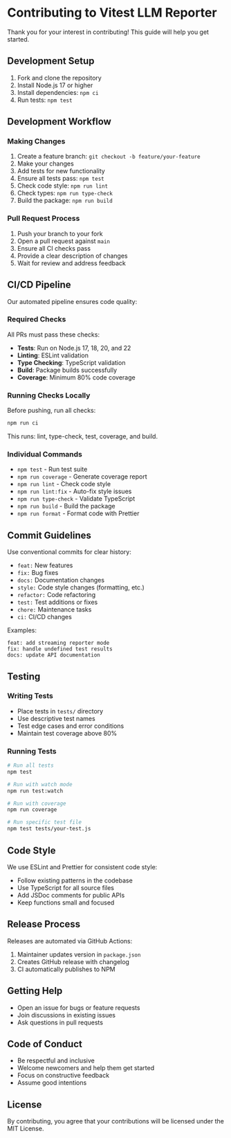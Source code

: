 # Contributing to Vitest LLM Reporter

Thank you for your interest in contributing! This guide will help you get started.

## Development Setup

1. Fork and clone the repository
2. Install Node.js 17 or higher
3. Install dependencies: `npm ci`
4. Run tests: `npm test`

## Development Workflow

### Making Changes

1. Create a feature branch: `git checkout -b feature/your-feature`
2. Make your changes
3. Add tests for new functionality
4. Ensure all tests pass: `npm test`
5. Check code style: `npm run lint`
6. Check types: `npm run type-check`
7. Build the package: `npm run build`

### Pull Request Process

1. Push your branch to your fork
2. Open a pull request against `main`
3. Ensure all CI checks pass
4. Provide a clear description of changes
5. Wait for review and address feedback

## CI/CD Pipeline

Our automated pipeline ensures code quality:

### Required Checks

All PRs must pass these checks:
- **Tests**: Run on Node.js 17, 18, 20, and 22
- **Linting**: ESLint validation
- **Type Checking**: TypeScript validation
- **Build**: Package builds successfully
- **Coverage**: Minimum 80% code coverage

### Running Checks Locally

Before pushing, run all checks:
```bash
npm run ci
```

This runs: lint, type-check, test, coverage, and build.

### Individual Commands

- `npm test` - Run test suite
- `npm run coverage` - Generate coverage report
- `npm run lint` - Check code style
- `npm run lint:fix` - Auto-fix style issues
- `npm run type-check` - Validate TypeScript
- `npm run build` - Build the package
- `npm run format` - Format code with Prettier

## Commit Guidelines

Use conventional commits for clear history:

- `feat:` New features
- `fix:` Bug fixes
- `docs:` Documentation changes
- `style:` Code style changes (formatting, etc.)
- `refactor:` Code refactoring
- `test:` Test additions or fixes
- `chore:` Maintenance tasks
- `ci:` CI/CD changes

Examples:
```
feat: add streaming reporter mode
fix: handle undefined test results
docs: update API documentation
```

## Testing

### Writing Tests

- Place tests in `tests/` directory
- Use descriptive test names
- Test edge cases and error conditions
- Maintain test coverage above 80%

### Running Tests

```bash
# Run all tests
npm test

# Run with watch mode
npm run test:watch

# Run with coverage
npm run coverage

# Run specific test file
npm test tests/your-test.js
```

## Code Style

We use ESLint and Prettier for consistent code style:

- Follow existing patterns in the codebase
- Use TypeScript for all source files
- Add JSDoc comments for public APIs
- Keep functions small and focused

## Release Process

Releases are automated via GitHub Actions:

1. Maintainer updates version in `package.json`
2. Creates GitHub release with changelog
3. CI automatically publishes to NPM

## Getting Help

- Open an issue for bugs or feature requests
- Join discussions in existing issues
- Ask questions in pull requests

## Code of Conduct

- Be respectful and inclusive
- Welcome newcomers and help them get started
- Focus on constructive feedback
- Assume good intentions

## License

By contributing, you agree that your contributions will be licensed under the MIT License.